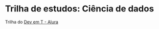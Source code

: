# Trilha de estudos: Ciência de dados

Trilha do [Dev em T - Alura](https://techguide.sh/pt-BR/path/data-science/)
